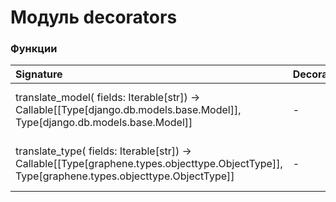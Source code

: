# Модуль decorators



### Функции

| Signature                                                                                                                                    | Decorator | Docstring                                 |
| :------------------------------------------------------------------------------------------------------------------------------------------- | :-------- | :---------------------------------------- |
| translate_model( fields: Iterable[str]) -> Callable[[Type[django.db.models.base.Model]], Type[django.db.models.base.Model]]                  | -         | Перевод модели.:param fields: поля модели |
| translate_type( fields: Iterable[str]) -> Callable[[Type[graphene.types.objecttype.ObjectType]], Type[graphene.types.objecttype.ObjectType]] | -         | Перевод типа.:param fields: поля типа     |